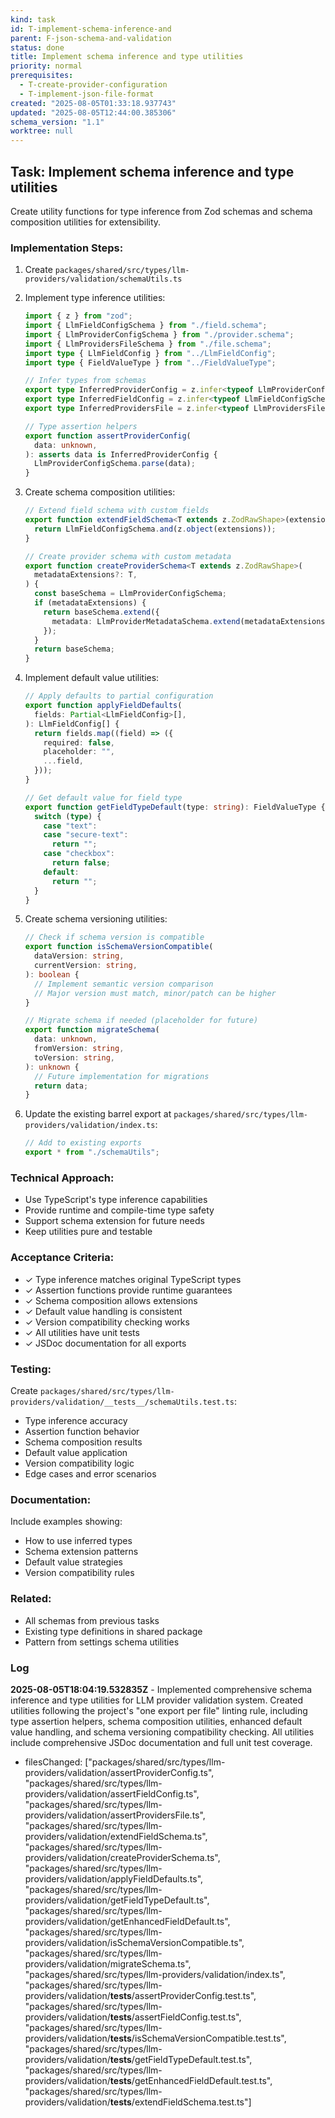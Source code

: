 ```yaml
---
kind: task
id: T-implement-schema-inference-and
parent: F-json-schema-and-validation
status: done
title: Implement schema inference and type utilities
priority: normal
prerequisites:
  - T-create-provider-configuration
  - T-implement-json-file-format
created: "2025-08-05T01:33:18.937743"
updated: "2025-08-05T12:44:00.385306"
schema_version: "1.1"
worktree: null
---
```


## Task: Implement schema inference and type utilities

Create utility functions for type inference from Zod schemas and schema composition utilities for extensibility.

### Implementation Steps:

1. Create `packages/shared/src/types/llm-providers/validation/schemaUtils.ts`

2. Implement type inference utilities:

   ```typescript
   import { z } from "zod";
   import { LlmFieldConfigSchema } from "./field.schema";
   import { LlmProviderConfigSchema } from "./provider.schema";
   import { LlmProvidersFileSchema } from "./file.schema";
   import type { LlmFieldConfig } from "../LlmFieldConfig";
   import type { FieldValueType } from "../FieldValueType";

   // Infer types from schemas
   export type InferredProviderConfig = z.infer<typeof LlmProviderConfigSchema>;
   export type InferredFieldConfig = z.infer<typeof LlmFieldConfigSchema>;
   export type InferredProvidersFile = z.infer<typeof LlmProvidersFileSchema>;

   // Type assertion helpers
   export function assertProviderConfig(
     data: unknown,
   ): asserts data is InferredProviderConfig {
     LlmProviderConfigSchema.parse(data);
   }
   ```

3. Create schema composition utilities:

   ```typescript
   // Extend field schema with custom fields
   export function extendFieldSchema<T extends z.ZodRawShape>(extensions: T) {
     return LlmFieldConfigSchema.and(z.object(extensions));
   }

   // Create provider schema with custom metadata
   export function createProviderSchema<T extends z.ZodRawShape>(
     metadataExtensions?: T,
   ) {
     const baseSchema = LlmProviderConfigSchema;
     if (metadataExtensions) {
       return baseSchema.extend({
         metadata: LlmProviderMetadataSchema.extend(metadataExtensions),
       });
     }
     return baseSchema;
   }
   ```

4. Implement default value utilities:

   ```typescript
   // Apply defaults to partial configuration
   export function applyFieldDefaults(
     fields: Partial<LlmFieldConfig>[],
   ): LlmFieldConfig[] {
     return fields.map((field) => ({
       required: false,
       placeholder: "",
       ...field,
     }));
   }

   // Get default value for field type
   export function getFieldTypeDefault(type: string): FieldValueType {
     switch (type) {
       case "text":
       case "secure-text":
         return "";
       case "checkbox":
         return false;
       default:
         return "";
     }
   }
   ```

5. Create schema versioning utilities:

   ```typescript
   // Check if schema version is compatible
   export function isSchemaVersionCompatible(
     dataVersion: string,
     currentVersion: string,
   ): boolean {
     // Implement semantic version comparison
     // Major version must match, minor/patch can be higher
   }

   // Migrate schema if needed (placeholder for future)
   export function migrateSchema(
     data: unknown,
     fromVersion: string,
     toVersion: string,
   ): unknown {
     // Future implementation for migrations
     return data;
   }
   ```

6. Update the existing barrel export at `packages/shared/src/types/llm-providers/validation/index.ts`:
   ```typescript
   // Add to existing exports
   export * from "./schemaUtils";
   ```

### Technical Approach:

- Use TypeScript's type inference capabilities
- Provide runtime and compile-time type safety
- Support schema extension for future needs
- Keep utilities pure and testable

### Acceptance Criteria:

- ✓ Type inference matches original TypeScript types
- ✓ Assertion functions provide runtime guarantees
- ✓ Schema composition allows extensions
- ✓ Default value handling is consistent
- ✓ Version compatibility checking works
- ✓ All utilities have unit tests
- ✓ JSDoc documentation for all exports

### Testing:

Create `packages/shared/src/types/llm-providers/validation/__tests__/schemaUtils.test.ts`:

- Type inference accuracy
- Assertion function behavior
- Schema composition results
- Default value application
- Version compatibility logic
- Edge cases and error scenarios

### Documentation:

Include examples showing:

- How to use inferred types
- Schema extension patterns
- Default value strategies
- Version compatibility rules

### Related:

- All schemas from previous tasks
- Existing type definitions in shared package
- Pattern from settings schema utilities

### Log

**2025-08-05T18:04:19.532835Z** - Implemented comprehensive schema inference and type utilities for LLM provider validation system. Created utilities following the project's "one export per file" linting rule, including type assertion helpers, schema composition utilities, enhanced default value handling, and schema versioning compatibility checking. All utilities include comprehensive JSDoc documentation and full unit test coverage.

- filesChanged: ["packages/shared/src/types/llm-providers/validation/assertProviderConfig.ts", "packages/shared/src/types/llm-providers/validation/assertFieldConfig.ts", "packages/shared/src/types/llm-providers/validation/assertProvidersFile.ts", "packages/shared/src/types/llm-providers/validation/extendFieldSchema.ts", "packages/shared/src/types/llm-providers/validation/createProviderSchema.ts", "packages/shared/src/types/llm-providers/validation/applyFieldDefaults.ts", "packages/shared/src/types/llm-providers/validation/getFieldTypeDefault.ts", "packages/shared/src/types/llm-providers/validation/getEnhancedFieldDefault.ts", "packages/shared/src/types/llm-providers/validation/isSchemaVersionCompatible.ts", "packages/shared/src/types/llm-providers/validation/migrateSchema.ts", "packages/shared/src/types/llm-providers/validation/index.ts", "packages/shared/src/types/llm-providers/validation/__tests__/assertProviderConfig.test.ts", "packages/shared/src/types/llm-providers/validation/__tests__/assertFieldConfig.test.ts", "packages/shared/src/types/llm-providers/validation/__tests__/isSchemaVersionCompatible.test.ts", "packages/shared/src/types/llm-providers/validation/__tests__/getFieldTypeDefault.test.ts", "packages/shared/src/types/llm-providers/validation/__tests__/getEnhancedFieldDefault.test.ts", "packages/shared/src/types/llm-providers/validation/__tests__/extendFieldSchema.test.ts"]
